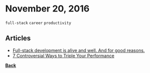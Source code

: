 # November 20, 2016

`full-stack` `career` `productivity`

## Articles

- [Full-stack development is alive and well. And for good reasons.](https://medium.freecodecamp.com/full-stack-between-reality-and-wishful-thinking-43110005f2a2#.nhr0dnakb)
- [7 Controversial Ways to Triple Your Performance](https://betterhumans.coach.me/7-controversial-ways-to-triple-your-performance-42760dc46d85#.9ks52zx22P)


[__Back__](../README.md#nov)

